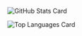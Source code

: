 

![GitHub Stats Card](https://github-readme-stats.vercel.app/api?username=gentksb)

![Top Languages Card](https://github-readme-stats.vercel.app/api/top-langs/?username=gentksb)
